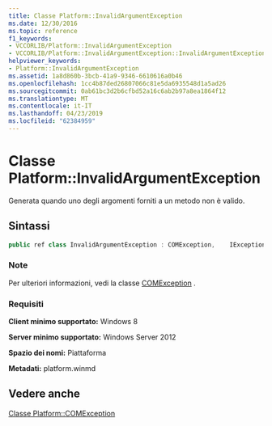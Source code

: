 ```yaml
---
title: Classe Platform::InvalidArgumentException
ms.date: 12/30/2016
ms.topic: reference
f1_keywords:
- VCCORLIB/Platform::InvalidArgumentException
- VCCORLIB/Platform::InvalidArgumentException::InvalidArgumentException
helpviewer_keywords:
- Platform::InvalidArgumentException
ms.assetid: 1a8d860b-3bcb-41a9-9346-6610616a0b46
ms.openlocfilehash: 1cc4b87ded26807066c81e5da6935548d1a5ad26
ms.sourcegitcommit: 0ab61bc3d2b6cfbd52a16c6ab2b97a8ea1864f12
ms.translationtype: MT
ms.contentlocale: it-IT
ms.lasthandoff: 04/23/2019
ms.locfileid: "62384959"
---
```

# <a name="platforminvalidargumentexception-class"></a>Classe Platform::InvalidArgumentException

Generata quando uno degli argomenti forniti a un metodo non è valido.

## <a name="syntax"></a>Sintassi

```cpp
public ref class InvalidArgumentException : COMException,    IException,    IPrintable,    IEquatable
```

### <a name="remarks"></a>Note

Per ulteriori informazioni, vedi la classe [COMException](../cppcx/platform-comexception-class.md) .

### <a name="requirements"></a>Requisiti

**Client minimo supportato:** Windows 8

**Server minimo supportato:** Windows Server 2012

**Spazio dei nomi:** Piattaforma

**Metadati:** platform.winmd

## <a name="see-also"></a>Vedere anche

[Classe Platform::COMException](../cppcx/platform-comexception-class.md)

